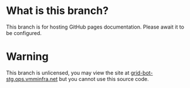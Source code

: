 # What is this branch?
This branch is for hosting GitHub pages documentation.
Please await it to be configured.

# Warning
This branch is unlicensed, you may view the site at [grid-bot-stg.ops.vmminfra.net](https://grid-bot.ops.vmminfra.net) but you cannot use this source code.
